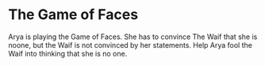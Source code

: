 # The Game of Faces

Arya is playing the Game of Faces. She has to
convince The Waif that she is noone, but the
Waif is not convinced by her statements. Help
Arya fool the Waif into thinking that she is
no one.
